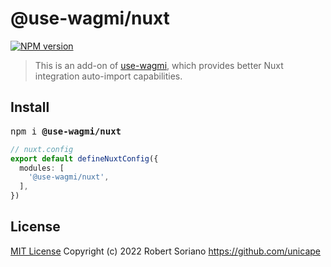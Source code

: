 # @use-wagmi/nuxt

[![NPM version](https://img.shields.io/npm/v/@use-wagmi/nuxt?color=a1b858)](https://www.npmjs.com/package/@use-wagmi/nuxt)

> This is an add-on of [use-wagmi](https://github.com/unicape/use-wagmi), which provides better Nuxt integration auto-import capabilities.

## Install

<pre class='language-bash'>
npm i <b>@use-wagmi/nuxt</b>
</pre>

```ts
// nuxt.config
export default defineNuxtConfig({
  modules: [
    '@use-wagmi/nuxt',
  ],
})
```

## License

[MIT License](https://github.com/unicape/use-wagmi/blob/main/LICENSE) Copyright (c) 2022 Robert Soriano <https://github.com/unicape>
